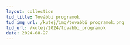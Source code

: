```yaml
---
layout: collection
tud_title: További programok
tud_img_url: /kutej/img/tovabbi_programok.png
tud_url: /kutej/2024/tovabbi_programok
date: 2024-08-27
---
```


